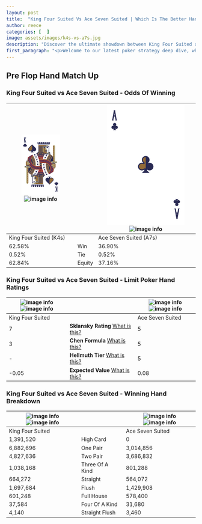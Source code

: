 ```yaml
---
layout: post
title:  "King Four Suited Vs Ace Seven Suited | Which Is The Better Hand In Poker? A Complete Guide"
author: reece
categories: [  ]
image: assets/images/k4s-vs-a7s.jpg
description: "Discover the ultimate showdown between King Four Suited and Ace Seven Suited in poker! Uncover the odds, strategies, and scenarios where one hand triumphs over the other. Get ready to up your poker game with this thrilling analysis."
first_paragraph: "<p>Welcome to our latest poker strategy deep dive, where we're pitting two distinct hands against each other in a high-stakes showdown: King Four Suited vs Ace Seven Suited.</p><p>In the dynamic world of poker, every decision counts, and knowing which hand holds the upper hand is key to your success at the table.</p><p>In this article, we'll dissect these two hands, explore the scenarios where one dominates the other, and equip you with the knowledge to make strategic choices that can tip the odds in your favor.</p><p>Get ready to unravel the intriguing dynamics of these poker hands and elevate your game to new heights.</p>"
---
```




[comment]: # (sp0)

## Pre Flop Hand Match Up

<div class="table hand-ratings" markdown="1"> 



### King Four Suited vs Ace Seven Suited - Odds Of Winning


    
| ![image info](assets/images/hand1/K.png) ![image info](assets/images/hand1/4s.png) |  | ![image info](assets/images/hand2/A.png) ![image info](assets/images/hand2/7s.png) |
| -------- | -------- | -------- |
| King Four Suited (K4s) |  | Ace Seven Suited (A7s) |
| 62.58% | Win | 36.90% |
| 0.52% | Tie | 0.52% |
| 62.84% | Equity | 37.16% |




[comment]: # (sp1)



### King Four Suited vs Ace Seven Suited - Limit Poker Hand Ratings


    
| ![image info](https://www.riverpairs.com/assets/images/hand1/K.png) ![image info](https://www.riverpairs.com/assets/images/hand1/4s.png) |  | ![image info](https://www.riverpairs.com/assets/images/hand2/A.png) ![image info](https://www.riverpairs.com/assets/images/hand2/7s.png) |
| -------- | -------- | -------- |
| King Four Suited |  | Ace Seven Suited |
| 7 | **Sklansky Rating** [What is this?](/sklansky-rating-explained) | 5 |
| 3 | **Chen Formula** [What is this?](/chen-formula-explained) | 5 |
| - | **Hellmuth Tier** [What is this?](/Hellmuth-tier-explained) | 5 |
| -0.05 | **Expected Value** [What is this?](/expected-value-explained) | 0.08 |




[comment]: # (sp2)



### King Four Suited vs Ace Seven Suited - Winning Hand Breakdown


    
| ![image info](https://www.riverpairs.com/assets/images/hand1/K.png) ![image info](https://www.riverpairs.com/assets/images/hand1/4s.png) |  | ![image info](https://www.riverpairs.com/assets/images/hand2/A.png) ![image info](https://www.riverpairs.com/assets/images/hand2/7s.png) |
| -------- | -------- | -------- |
| King Four Suited |  | Ace Seven Suited |
| 1,391,520 | High Card | 0 |
| 6,882,696 | One Pair | 3,014,856 |
| 4,827,636 | Two Pair | 3,686,832 |
| 1,038,168 | Three Of A Kind | 801,288 |
| 664,272 | Straight | 564,072 |
| 1,697,684 | Flush | 1,429,908 |
| 601,248 | Full House | 578,400 |
| 37,584 | Four Of A Kind | 31,680 |
| 4,140 | Straight Flush | 3,460 |




[comment]: # (sp3)



</div>

[comment]: # (sp4)



[comment]: # (sp5)

